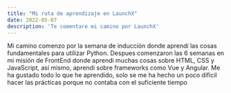 ```yaml
---
title: "Mi ruta de aprendizaje en LaunchX"
date: 2022-05-07
description: 'Te comentare mi camino por LaunchX'
---
```


Mi camino comenzo por la semana de inducción donde aprendí las cosas fundamentales para utilizar Python. Despues comenzaron las 6 semanas en mi misión de FrontEnd donde aprendi muchas cosas sobre HTML, CSS y JavaScript, así mismo, aprendi sobre frameworks como Vue y Angular.
Me ha gustado todo lo que he aprendido, solo se me ha hecho un poco dificil hacer las prácticas porque no contaba con el suficiente tiempo
